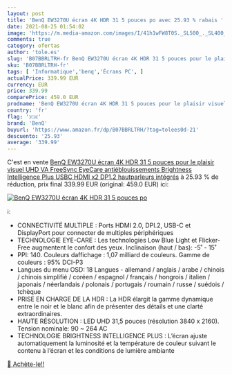 ```yaml
---
layout: post
title: 'BenQ EW3270U écran 4K HDR 31 5 pouces po avec 25.93 % rabais '
date: 2021-08-25 01:54:02
image: 'https://m.media-amazon.com/images/I/41h1wFW8T0S._SL500_._SL400_.jpg'
comments: true
category: ofertas
author: 'tole.es'
slug: 'B07BBRLTRH-fr BenQ EW3270U écran 4K HDR 31 5 pouces pour le plaisir...'
sku: 'B07BBRLTRH-fr'
tags: [ 'Informatique','benq','Écrans PC', ]
actualPrice: 339.99 EUR
currency: EUR
price: 339.99
comparePrice: 459.0 EUR
prodname: 'BenQ EW3270U écran 4K HDR 31 5 pouces pour le plaisir visuel  UHD  VA FreeSync  EyeCare  antiéblouissements  Brightness Intelligence Plus  USBC  HDMI x2  DP1.2  hautparleurs intégrés'
country: 'fr'
flag: '🇫🇷'
brand: 'BenQ'
buyurl: 'https://www.amazon.fr/dp/B07BBRLTRH/?tag=tolees0d-21'
descuento: '25.93'
average: '339.99'
---
```


C'est en vente [BenQ EW3270U écran 4K HDR 31 5 pouces pour le plaisir visuel  UHD  VA FreeSync  EyeCare  antiéblouissements  Brightness Intelligence Plus  USBC  HDMI x2  DP1.2  hautparleurs intégrés](https://www.amazon.fr/dp/B07BBRLTRH/?tag=tolees0d-21)  à  25.93 % de réduction, prix final  339.99 EUR (original: 459.0 EUR) ici:

[![BenQ EW3270U écran 4K HDR 31 5 pouces po](https://m.media-amazon.com/images/I/41h1wFW8T0S._SL500_._SL400_.jpg)](https://www.amazon.fr/dp/B07BBRLTRH/?tag=tolees0d-21)

ℹ️:

- CONNECTIVITÉ MULTIPLE : Ports HDMI 2.0, DPI.2, USB-C et DisplayPort pour connecter de multiples périphériques
- TECHNOLOGIE EYE-CARE : Les technologies Low Blue Light et Flicker-Free augmentent le confort des yeux. Inclinaison (haut / bas): -5˚ - 15˚
- PPI: 140. Couleurs daffichage : 1,07 milliard de couleurs. Gamme de couleurs : 95% DCI-P3
- Langues du menu OSD: 18 Langues - allemand / anglais / arabe / chinois / chinois simplifié / coréen / espagnol / français / hongrois / italien / japonais / néerlandais / polonais / portugais / roumain / russe / suédois / tchèque
- PRISE EN CHARGE DE LA HDR : La HDR élargit la gamme dynamique entre le noir et le blanc afin de présenter des détails et une clarté extraordinaires.
- HAUTE RÉSOLUTION : LED UHD 31,5 pouces (résolution 3840 x 2160). Tension nominale: 90 ~ 264 AC
- TECHNOLOGIE BRIGHTNESS INTELLIGENCE PLUS : L’écran ajuste automatiquement la luminosité et la température de couleur suivant le contenu à l’écran et les conditions de lumière ambiante

[🛒 Achète-le!!](https://www.amazon.fr/dp/B07BBRLTRH/?tag=tolees0d-21)
